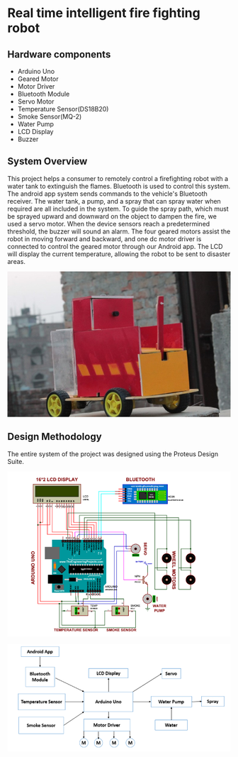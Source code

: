 # Real time intelligent fire fighting robot

## Hardware components
- Arduino Uno
- Geared Motor 
- Motor Driver
- Bluetooth Module
- Servo Motor
- Temperature Sensor(DS18B20)
- Smoke Sensor(MQ-2)
- Water Pump
- LCD Display
- Buzzer
## System Overview
This project helps a consumer to remotely control a firefighting robot with a water tank to extinguish the flames. Bluetooth is used to control this system. The android app system sends commands to the vehicle's Bluetooth receiver. The water tank, a pump, and a spray that can spray water when required are all included in the system. To guide the spray path, which must be sprayed upward and downward on the object to dampen the fire, we used a servo motor. When the device sensors reach a predetermined threshold, the buzzer will sound an alarm. The four geared motors assist the robot in moving forward and backward, and one dc motor driver is connected to control the geared motor through our Android app. The LCD will display the current temperature, allowing the robot to be sent to disaster areas.
<p align="middle">
<img src="Demo robot.jpg">
</p>

## Design Methodology
The entire system of the project was designed using the Proteus Design Suite.

<p align="middle">
<img src="Proteus Model.png">
</p>

<p align="middle">
<img src="Design Methodology.png">
</p>

